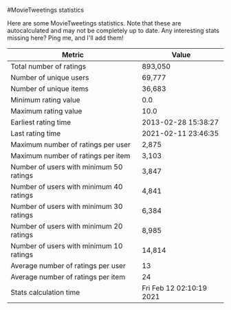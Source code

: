 #MovieTweetings statistics

Here are some MovieTweetings statistics. Note that these are autocalculated and may not be completely up to date. Any interesting stats missing here? Ping me, and I'll add them!

Metric | Value
--- | ---
Total number of ratings                 | 893,050
Number of unique users                  | 69,777
Number of unique items                  | 36,683
Minimum rating value                    | 0.0
Maximum rating value                    | 10.0
Earliest rating time                    | 2013-02-28 15:38:27
Last rating time                        | 2021-02-11 23:46:35
Maximum number of ratings per user      | 2,875
Maximum number of ratings per item      | 3,103
Number of users with minimum 50 ratings | 3,847
Number of users with minimum 40 ratings | 4,841
Number of users with minimum 30 ratings | 6,384
Number of users with minimum 20 ratings | 8,985
Number of users with minimum 10 ratings | 14,814
Average number of ratings per user      | 13
Average number of ratings per item      | 24
Stats calculation time                  | Fri Feb 12 02:10:19 2021

